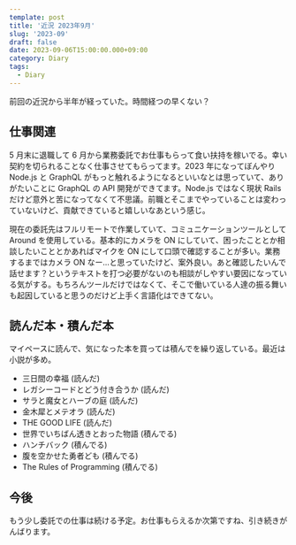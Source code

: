 ```yaml
---
template: post
title: '近況 2023年9月'
slug: '2023-09'
draft: false
date: 2023-09-06T15:00:00.000+09:00
category: Diary
tags:
  - Diary
---
```


前回の近況から半年が経っていた。時間経つの早くない？

## 仕事関連

5 月末に退職して 6 月から業務委託でお仕事もらって食い扶持を稼いでる。幸い契約を切られることなく仕事させてもらってます。2023 年になってぼんやり Node.js と GraphQL がもっと触れるようになるといいなとは思っていて、ありがたいことに GraphQL の API 開発ができてます。Node.js ではなく現状 Rails だけど意外と苦になってなくて不思議。前職とそこまでやっていることは変わっていないけど、貢献できていると嬉しいなあという感じ。

現在の委託先はフルリモートで作業していて、コミュニケーションツールとして Around を使用している。基本的にカメラを ON にしていて、困ったこととか相談したいこととかあればマイクを ON にして口頭で確認することが多い。業務するまではカメラ ON なー...と思っていたけど、案外良い。あと確認したいんで話せます？というテキストを打つ必要がないのも相談がしやすい要因になっている気がする。もちろんツールだけではなくて、そこで働いている人達の振る舞いも起因していると思うのだけど上手く言語化はできてない。

## 読んだ本・積んだ本

マイペースに読んで、気になった本を買っては積んでを繰り返している。最近は小説が多め。

- 三日間の幸福 (読んだ)
- レガシーコードとどう付き合うか (読んだ)
- サラと魔女とハーブの庭 (読んだ)
- 金木犀とメテオラ (読んだ)
- THE GOOD LIFE (読んだ)
- 世界でいちばん透きとおった物語 (積んでる)
- ハンチバック (積んでる)
- 腹を空かせた勇者ども (積んでる)
- The Rules of Programming (積んでる)

## 今後

もう少し委託での仕事は続ける予定。お仕事もらえるか次第ですね、引き続きがんばります。
